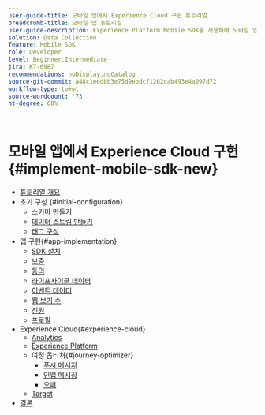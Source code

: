 ```yaml
---
user-guide-title: 모바일 앱에서 Experience Cloud 구현 튜토리얼
breadcrumb-title: 모바일 앱 튜토리얼
user-guide-description: Experience Platform Mobile SDK를 사용하여 모바일 앱에서 Adobe Experience Cloud 애플리케이션을 구현하는 방법을 알아봅니다.
solution: Data Collection
feature: Mobile SDK
role: Developer
level: Beginner,Intermediate
jira: KT-6987
recommendations: noDisplay,noCatalog
source-git-commit: a48c1eedbb3e75d9ebdcf1262cab493e4a097d72
workflow-type: tm+mt
source-wordcount: '73'
ht-degree: 68%

---
```



# 모바일 앱에서 Experience Cloud 구현 {#implement-mobile-sdk-new}

+ [튜토리얼 개요](overview.md)
+ 초기 구성 {#initial-configuration}
   + [스키마 만들기](create-schema.md)
   + [데이터 스트림 만들기](create-datastream.md)
   + [태그 구성](configure-tags.md)
+ 앱 구현{#app-implementation}
   + [SDK 설치](install-sdks.md)
   + [보증](assurance.md)
   + [동의](consent.md)
   + [라이프사이클 데이터](lifecycle-data.md)
   + [이벤트 데이터](events.md)
   + [웹 보기 수](web-views.md)
   + [신원](identity.md)
   + [프로필](profile.md)
+ Experience Cloud{#experience-cloud}
   + [Analytics](analytics.md)
   + [Experience Platform](platform.md)
   + 여정 옵티처{#journey-optimizer}
      + [푸시 메시지](journey-optimizer-push.md)
      + [인앱 메시징](journey-optimizer-inapp.md)
      + [오퍼](journey-optimizer-offers.md)
   + [Target](target.md)
+ [결론](conclusion.md)

